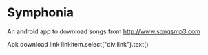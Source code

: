 # Symphonia

An android app to download songs from http://www.songsmp3.com

Apk download link linkitem.select("div.link").text()
